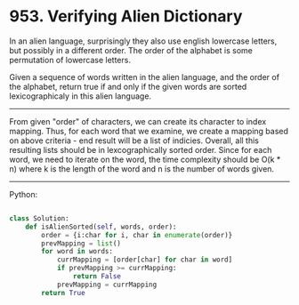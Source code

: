 # 953. Verifying Alien Dictionary

In an alien language, surprisingly they also use english lowercase letters, but
possibly in a different order. The order of the alphabet is some permutation of
lowercase letters.

Given a sequence of words written in the alien language, and the order of the
alphabet, return true if and only if the given words are sorted
lexicographicaly in this alien language.

---

From given "order" of characters, we can create its character to index mapping.
Thus, for each word that we examine, we create a mapping based on above
criteria - end result will be a list of indicies. Overall, all this resulting
lists should be in lexcographically sorted order. Since for each word, we need
to iterate on the word, the time complexity should be O(k * n) where k is the
length of the word and n is the number of words given.

---

Python:

```python

class Solution:
    def isAlienSorted(self, words, order):
        order = {i:char for i, char in enumerate(order)}
        prevMapping = list()
        for word in words:
            currMapping = [order[char] for char in word]
            if prevMapping >= currMapping:
                return False
            prevMapping = currMapping
        return True
```
